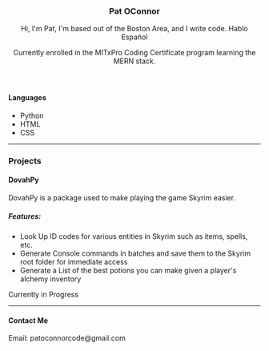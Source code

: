 <header>
  <h3>Pat OConnor</h3>
  <p>Hi, I'm Pat, I'm based out of the Boston Area, and I write code. Hablo Español</p>
  <p>Currently enrolled in the MITxPro Coding Certificate program learning the MERN stack.</p>
</header>


<div id="content-container">
  <div id="resume-container">
    <div id="languages-container">
      <h4>Languages</h4>
      <ul>
        <li>Python</li>
        <li>HTML</li>
        <li>CSS</li>
      </ul>
    </div>
  </div>
 
  <div id="projects-container">
    <hr>
    <h3>Projects</h3>
    <div id="dovahPy" class="project">
      <h4>DovahPy</h4>
      <p>DovahPy is a package used to make playing the game Skyrim easier.</p>
      <h5>Features:</h5>
      <ul>
        <li>Look Up ID codes for various entities in Skyrim such as items, spells, etc.</li>
        <li>Generate Console commands in batches and save them to the Skyrim root folder for immediate access</li>
        <li>Generate a List of the best potions you can make given a player's alchemy inventory</li>
      </ul>
      <p>Currently in Progress</p>
    </div>
</div>

<footer>
  <div id="contact-me-block">
    <hr>
    <h4>Contact Me</h4>
    <p>Email: patoconnorcode@gmail.com</p>
  </div>
</footer>


<!---
PatOConnor/PatOConnor is a ✨ special ✨ repository because its `README.md` (this file) appears on your GitHub profile.
You can click the Preview link to take a look at your changes.
--->



